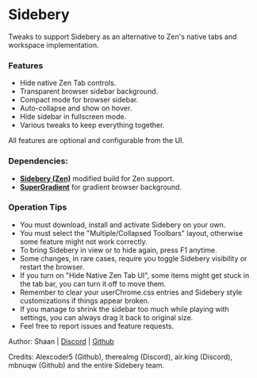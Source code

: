 # Sidebery

Tweaks to support Sidebery as an alternative to Zen's native tabs and workspace implementation.

### Features

- Hide native Zen Tab controls.
- Transparent browser sidebar background.
- Compact mode for browser sidebar.
- Auto-collapse and show on hover.
- Hide sidebar in fullscreen mode.
- Various tweaks to keep everything together.

All features are optional and configurable from the UI.

### Dependencies:

- **[Sidebery (Zen)](https://addons.mozilla.org/en-US/firefox/addon/sidebery-zen/)** modified build for Zen support.
- **[SuperGradient](https://zen-browser.app/themes/af7ee14f-e9d4-4806-8438-c59b02b77715)** for gradient browser background.

### Operation Tips

- You must download, install and activate Sidebery on your own.
- You must select the "Multiple/Collapsed Toolbars" layout, otherwise some feature might not work correctly.
- To bring Sidebery in view or to hide again, press F1 anytime.
- Some changes, in rare cases, require you toggle Sidebery visibility or restart the browser.
- If you turn on "Hide Native Zen Tab UI", some items might get stuck in the tab bar, you can turn it off to move them.
- Remember to clear your userChrome.css entries and Sidebery style customizations if things appear broken.
- If you manage to shrink the sidebar too much while playing with settings, you can always drag it back to original size.
- Feel free to report issues and feature requests.

Author: Shaan | [Discord](https://discord.gg/NAQaFU8e) | [Github](https://github.com/shanto)

Credits: Alexcoder5 (Github), therealmg (Discord), air.king (Discord), mbnuqw (Github) and the entire Sidebery team.
